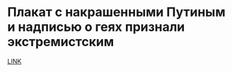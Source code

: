 # Плакат с накрашенными Путиным и надписью о геях признали экстремистским



[LINK](https://varlamov.ru/2313811.html)